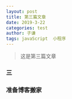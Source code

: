 ```yaml
---
layout: post
title: 第三篇文章
date: 2019-3-22
categories: test
author: 子谦
tags: javaScript  小程序 
---
```

>这是第三篇文章

### 三



### 准备博客搬家
